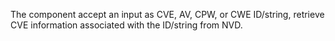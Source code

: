 The component accept an input as CVE, AV, CPW, or CWE ID/string, retrieve CVE information associated with the ID/string from NVD.